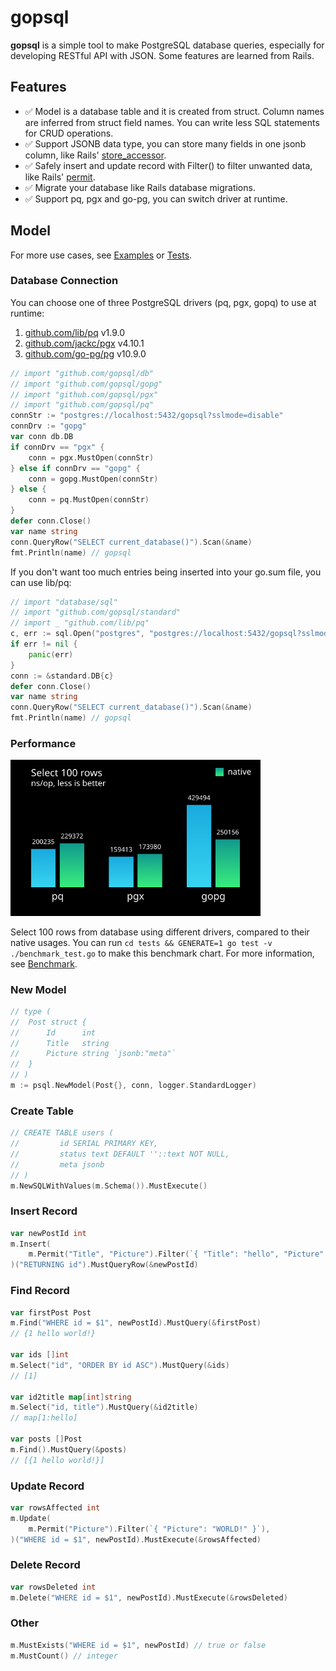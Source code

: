 # gopsql

**gopsql** is a simple tool to make PostgreSQL database queries, especially for
developing RESTful API with JSON. Some features are learned from Rails.

## Features

- ✅ Model is a database table and it is created from struct. Column names are
  inferred from struct field names. You can write less SQL statements for CRUD
  operations.
- ✅ Support JSONB data type, you can store many fields in one jsonb column,
  like Rails'
  [store_accessor](https://api.rubyonrails.org/v6.1.3/classes/ActiveRecord/Store.html).
- ✅ Safely insert and update record with Filter() to filter unwanted data,
  like Rails'
  [permit](https://api.rubyonrails.org/v6.1.2.1/classes/ActionController/Parameters.html).
- ✅ Migrate your database like Rails database migrations.
- ✅ Support pq, pgx and go-pg, you can switch driver at runtime.

## Model

For more use cases, see [Examples](tests/examples_test.go) or [Tests](tests/sql_test.go).

### Database Connection

You can choose one of three PostgreSQL drivers (pq, pgx, gopq) to use at runtime:
1. [github.com/lib/pq](https://github.com/lib/pq) v1.9.0
2. [github.com/jackc/pgx](https://github.com/jackc/pgx) v4.10.1
3. [github.com/go-pg/pg](https://github.com/go-pg/pg) v10.9.0

```go
// import "github.com/gopsql/db"
// import "github.com/gopsql/gopg"
// import "github.com/gopsql/pgx"
// import "github.com/gopsql/pq"
connStr := "postgres://localhost:5432/gopsql?sslmode=disable"
connDrv := "gopg"
var conn db.DB
if connDrv == "pgx" {
	conn = pgx.MustOpen(connStr)
} else if connDrv == "gopg" {
	conn = gopg.MustOpen(connStr)
} else {
	conn = pq.MustOpen(connStr)
}
defer conn.Close()
var name string
conn.QueryRow("SELECT current_database()").Scan(&name)
fmt.Println(name) // gopsql
```

If you don't want too much entries being inserted into your go.sum file, you
can use lib/pq:

```go
// import "database/sql"
// import "github.com/gopsql/standard"
// import _ "github.com/lib/pq"
c, err := sql.Open("postgres", "postgres://localhost:5432/gopsql?sslmode=disable")
if err != nil {
	panic(err)
}
conn := &standard.DB{c}
defer conn.Close()
var name string
conn.QueryRow("SELECT current_database()").Scan(&name)
fmt.Println(name) // gopsql
```

### Performance

<img width="400" src="./tests/benchmark.svg">

Select 100 rows from database using different drivers, compared to their native
usages. You can run `cd tests && GENERATE=1 go test -v ./benchmark_test.go` to
make this benchmark chart. For more information, see
[Benchmark](tests/benchmark_test.go).

### New Model

```go
// type (
// 	Post struct {
// 		Id      int
// 		Title   string
// 		Picture string `jsonb:"meta"`
// 	}
// )
m := psql.NewModel(Post{}, conn, logger.StandardLogger)
```

### Create Table

```go
// CREATE TABLE users (
//         id SERIAL PRIMARY KEY,
//         status text DEFAULT ''::text NOT NULL,
//         meta jsonb
// )
m.NewSQLWithValues(m.Schema()).MustExecute()
```

### Insert Record

```go
var newPostId int
m.Insert(
	m.Permit("Title", "Picture").Filter(`{ "Title": "hello", "Picture": "world!" }`),
)("RETURNING id").MustQueryRow(&newPostId)
```

### Find Record

```go
var firstPost Post
m.Find("WHERE id = $1", newPostId).MustQuery(&firstPost)
// {1 hello world!}

var ids []int
m.Select("id", "ORDER BY id ASC").MustQuery(&ids)
// [1]

var id2title map[int]string
m.Select("id, title").MustQuery(&id2title)
// map[1:hello]

var posts []Post
m.Find().MustQuery(&posts)
// [{1 hello world!}]
```

### Update Record

```go
var rowsAffected int
m.Update(
	m.Permit("Picture").Filter(`{ "Picture": "WORLD!" }`),
)("WHERE id = $1", newPostId).MustExecute(&rowsAffected)
```

### Delete Record

```go
var rowsDeleted int
m.Delete("WHERE id = $1", newPostId).MustExecute(&rowsDeleted)
```

### Other

```go
m.MustExists("WHERE id = $1", newPostId) // true or false
m.MustCount() // integer
```
